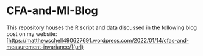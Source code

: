 # CFA-and-MI-Blog
This repository houses the R script and data discussed in the following blog post on my website: [https://matthewschell490627691.wordpress.com/2022/01/14/cfas-and-measurement-invariance/](url)
